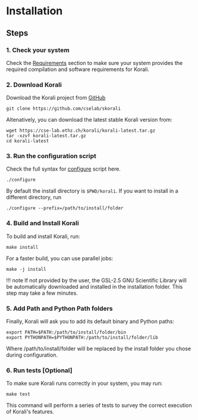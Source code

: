 # Installation

## Steps

### 1. Check your system

 Check the [Requirements](./requirements.md) section to make sure your system provides
 the required compilation and software requirements for Korali.

### 2. Download Korali
Download the Korali project from [GitHub](https://github.com/cselab/skorali)

```shell
git clone https://github.com/cselab/skorali
```

Altenatively, you can download the latest stable Korali version from:

```
wget https://cse-lab.ethz.ch/korali/korali-latest.tar.gz
tar -xzvf korali-latest.tar.gz
cd korali-latest
```

### 3. Run the configuration script

Check the full syntax for [configure](./configuration.md) script here.

```shell
./configure
```
By default the install directory is `$PWD/korali`. If you want to install in a different directory, run
```shell
./configure --prefix=/path/to/install/folder
```

### 4. Build and Install Korali

To build and install Korali, run:

```shell
make install
```

For a faster build, you can use parallel jobs:

```shell
make -j install
```

!!! note
    If not provided by the user, the GSL-2.5 GNU Scientific Library will be automatically downloaded and installed in the installation folder. This step may take a few minutes.

### 5. Add Path and Python Path folders

Finally, Korali will ask you to add its default binary and Python paths:

```shell
export PATH=$PATH:/path/to/install/folder/bin
export PYTHONPATH=$PYTHONPATH:/path/to/install/folder/lib
```

Where /path/to/install/folder will be replaced by the install folder you chose during configuration.

### 6. Run tests [Optional]

To make sure Korali runs correctly in your system, you may run:

```shell
make test
```

This command will perform a series of tests to survey the correct execution of Korali's features.
